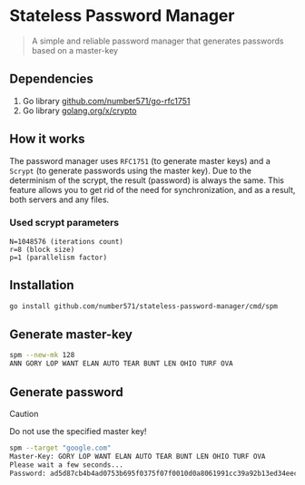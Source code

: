# Stateless Password Manager

> A simple and reliable password manager that generates passwords based on a master-key

## Dependencies

1. Go library [github.com/number571/go-rfc1751](https://github.com/number571/go-rfc1751)
2. Go library [golang.org/x/crypto](https://golang.org/x/crypto)

## How it works

The password manager uses `RFC1751` (to generate master keys) and a `Scrypt` (to generate passwords using the master key). Due to the determinism of the scrypt, the result (password) is always the same. This feature allows you to get rid of the need for synchronization, and as a result, both servers and any files.

### Used scrypt parameters

```
N=1048576 (iterations count)
r=8 (block size)
p=1 (parallelism factor)
```

## Installation

```bash
go install github.com/number571/stateless-password-manager/cmd/spm
```

## Generate master-key

```bash
spm --new-mk 128
ANN GORY LOP WANT ELAN AUTO TEAR BUNT LEN OHIO TURF OVA
```

## Generate password

> [!CAUTION]
> Do not use the specified master key!

```bash
spm --target "google.com"
Master-Key: GORY LOP WANT ELAN AUTO TEAR BUNT LEN OHIO TURF OVA
Please wait a few seconds...
Password: ad5d87cb4b4ad0753b695f0375f07f0010d0a8061991cc39a92b13ed34eec4af
```
